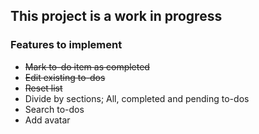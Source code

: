 ## This project is a work in progress

### Features to implement

- <strike>Mark to-do item as completed</strike>
- <strike>Edit existing to-dos</strike>
- <strike>Reset list</strike>
- Divide by sections; All, completed and pending to-dos
- Search to-dos
- Add avatar